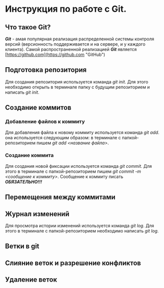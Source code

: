 # Инструкция по работе с Git.

## Что такое Git?
_**Git**_ - амая популярная реализация распределенной системы контроля версий (версионность поддерживается и на сервере, и у каждого клиента). Самой распространенной реализацией ***Git*** является [https://github.com](https://github.com "GitHub")

## Подготовка репозитория
Для создания репозитория используется команда *git init*. Для этого необходимо открыть в терминале папку с будущим репозиторием и написать *git init*.


## Создание коммитов

### Добавление файлов к коммиту
Для добавления файла к новому коммиту используется команда *git add*. она используется следующим образом: в терминале с папкой-репозиторием пишем *git add <название файла>*.

### Создание коммита
Для создания новой фиксации используется команда *git commit*. Для этого в терминале с папкой-репозиторием пишем *git commit -m <сообщение к коммиту>*. Сообщение к коммиту писать ***ОБЯЗАТЕЛЬНО!!!***


## Перемещения между коммитами

## Журнал изменений
Для просмотра истории изменений используется команда *git log*. Для этого в терминале с папкой-репозиторием необходимо написать *git log*.
## Ветки в git

## Слияние веток и разрешение конфликтов

## Удаление веток